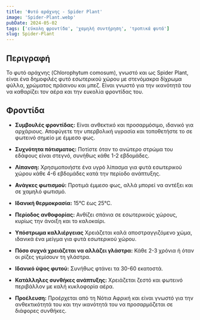 ```yaml
---
title: 'Φυτό αράχνης - Spider Plant'
image: 'Spider-Plant.webp'
pubDate: 2024-05-02
tags: ['εύκολη φροντίδα', 'χαμηλή συντήρηση', 'τροπικά φυτά']
slug: Spider-Plant
---
```


**Περιγραφή**
-------------
Το φυτό αράχνης (Chlorophytum comosum), γνωστό και ως Spider Plant, είναι ένα δημοφιλές φυτό εσωτερικού χώρου με στενόμακρα δίχρωμα φύλλα, χρώματος πράσινου και μπεζ. Είναι γνωστό για την ικανότητά του να καθαρίζει τον αέρα και την ευκολία φροντίδας του.

**Φροντίδα**
------------

* **Συμβουλές φροντίδας:** 
  Είναι ανθεκτικό και προσαρμόσιμο, ιδανικό για αρχάριους. Αποφύγετε την υπερβολική υγρασία και τοποθετήστε το σε φωτεινό σημείο με έμμεσο φως.

* **Συχνότητα πότισματος:** 
  Ποτίστε όταν το ανώτερο στρώμα του εδάφους είναι στεγνό, συνήθως κάθε 1-2 εβδομάδες.

* **Λίπανση:** 
  Χρησιμοποιήστε ένα υγρό λίπασμα για φυτά εσωτερικού χώρου κάθε 4-6 εβδομάδες κατά την περίοδο ανάπτυξης.

* **Ανάγκες φωτισμού:** 
  Προτιμά έμμεσο φως, αλλά μπορεί να αντέξει και σε χαμηλό φωτισμό.

* **Ιδανική θερμοκρασία:** 
  15°C έως 25°C.

* **Περίοδος ανθοφορίας:**
  Ανθίζει σπάνια σε εσωτερικούς χώρους, κυρίως την άνοιξη και το καλοκαίρι.

* **Υπόστρωμα καλλιέργειας**
  Χρειάζεται καλά αποστραγγιζόμενο χώμα, ιδανικά ένα μείγμα για φυτά εσωτερικού χώρου.

* **Πόσο συχνά χρειάζεται να αλλάζει γλάστρα:** 
  Κάθε 2-3 χρόνια ή όταν οι ρίζες γεμίσουν τη γλάστρα.

* **Ιδανικό ύψος φυτού:** 
  Συνήθως φτάνει τα 30-60 εκατοστά.

* **Κατάλληλες συνθήκες ανάπτυξης:** 
  Χρειάζεται ζεστό και φωτεινό περιβάλλον με καλή κυκλοφορία αέρα.

* **Προέλευση:**
  Προέρχεται από τη Νότια Αφρική και είναι γνωστό για την ανθεκτικότητά του και την ικανότητά του να προσαρμόζεται σε διάφορες συνθήκες.